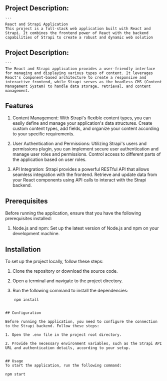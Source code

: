 ## Project Description: 
    ```
    React and Strapi Application
    This project is a full-stack web application built with React and Strapi. It combines the frontend power of React with the backend capabilities of Strapi to create a robust and dynamic web solution

## Project Description: 
    ```
    The React and Strapi application provides a user-friendly interface for managing and displaying various types of content. It leverages React's component-based architecture to create a responsive and interactive frontend, while Strapi serves as the headless CMS (Content Management System) to handle data storage, retrieval, and content management.

## Features

1. Content Management: With Strapi's flexible content types, you can easily define and manage your application's data structures. Create custom content types, add fields, and organize your content according to your specific requirements.

2. User Authentication and Permissions: Utilizing Strapi's users and permissions plugin, you can implement secure user authentication and manage user roles and permissions. Control access to different parts of the application based on user roles.

3. API Integration: Strapi provides a powerful RESTful API that allows seamless integration with the frontend. Retrieve and update data from your React components using API calls to interact with the Strapi backend.


## Prerequisites

Before running the application, ensure that you have the following prerequisites installed:
1. Node.js and npm: Set up the latest version of Node.js and npm on your development machine.

## Installation

To set up the project locally, follow these steps:

1. Clone the repository or download the source code.

2. Open a terminal and navigate to the project directory.

3. Run the following command to install the dependencies:

```
    npm install


## Configuration

Before running the application, you need to configure the connection to the Strapi backend. Follow these steps:

1. Open the .env file in the project root directory.

2. Provide the necessary environment variables, such as the Strapi API URL and authentication details, according to your setup.


## Usage
To start the application, run the following command:

```
    npm start
